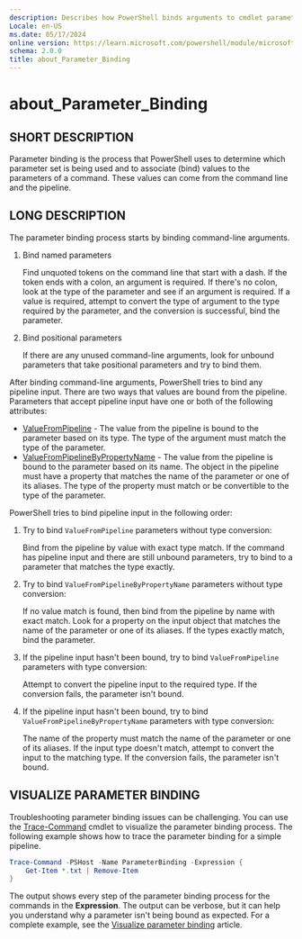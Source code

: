 ```yaml
---
description: Describes how PowerShell binds arguments to cmdlet parameters.
Locale: en-US
ms.date: 05/17/2024
online version: https://learn.microsoft.com/powershell/module/microsoft.powershell.core/about/about_parameter_binding?view=powershell-7.6&WT.mc_id=ps-gethelp
schema: 2.0.0
title: about_Parameter_Binding
---
```

# about_Parameter_Binding

## SHORT DESCRIPTION

Parameter binding is the process that PowerShell uses to determine which
parameter set is being used and to associate (bind) values to the parameters of
a command. These values can come from the command line and the pipeline.

## LONG DESCRIPTION

The parameter binding process starts by binding command-line arguments.

1. Bind named parameters

   Find unquoted tokens on the command line that start with a dash. If the
   token ends with a colon, an argument is required. If there's no colon, look
   at the type of the parameter and see if an argument is required. If a value
   is required, attempt to convert the type of argument to the type required by
   the parameter, and the conversion is successful, bind the parameter.

1. Bind positional parameters

   If there are any unused command-line arguments, look for unbound parameters
   that take positional parameters and try to bind them.

After binding command-line arguments, PowerShell tries to bind any pipeline
input. There are two ways that values are bound from the pipeline. Parameters
that accept pipeline input have one or both of the following attributes:

- [ValueFromPipeline][02] - The value from the pipeline is bound to the
  parameter based on its type. The type of the argument must match the type of
  the parameter.
- [ValueFromPipelineByPropertyName][03] - The value from the pipeline is bound
  to the parameter based on its name. The object in the pipeline must have a
  property that matches the name of the parameter or one of its aliases. The
  type of the property must match or be convertible to the type of the
  parameter.

PowerShell tries to bind pipeline input in the following order:

1. Try to bind `ValueFromPipeline` parameters without type conversion:

   Bind from the pipeline by value with exact type match. If the command has
   pipeline input and there are still unbound parameters, try to bind to a
   parameter that matches the type exactly.

1. Try to bind `ValueFromPipelineByPropertyName` parameters without type
   conversion:

   If no value match is found, then bind from the pipeline by name with exact
   match. Look for a property on the input object that matches the name of the
   parameter or one of its aliases. If the types exactly match, bind the
   parameter.

1. If the pipeline input hasn't been bound, try to bind `ValueFromPipeline`
   parameters with type conversion:

   Attempt to convert the pipeline input to the required type. If the
   conversion fails, the parameter isn't bound.

1. If the pipeline input hasn't been bound, try to bind
   `ValueFromPipelineByPropertyName` parameters with type conversion:

   The name of the property must match the name of the parameter or one of its
   aliases. If the input type doesn't match, attempt to convert the input to
   the matching type. If the conversion fails, the parameter isn't bound.

## VISUALIZE PARAMETER BINDING

Troubleshooting parameter binding issues can be challenging. You can use the
[Trace-Command][04] cmdlet to visualize the parameter binding process. The
following example shows how to trace the parameter binding for a simple
pipeline.

```powershell
Trace-Command -PSHost -Name ParameterBinding -Expression {
    Get-Item *.txt | Remove-Item
}
```

The output shows every step of the parameter binding process for the commands
in the **Expression**. The output can be verbose, but it can help you
understand why a parameter isn't being bound as expected. For a complete
example, see the [Visualize parameter binding][01] article.

<!-- link references -->
[01]: /powershell/scripting/learn/deep-dives/visualize-parameter-binding
[02]: about_Functions_Advanced_Parameters.md#valuefrompipeline-argument
[03]: about_Functions_Advanced_Parameters.md#valuefrompipelinebypropertyname-argument
[04]: xref:Microsoft.PowerShell.Utility.Trace-Command
